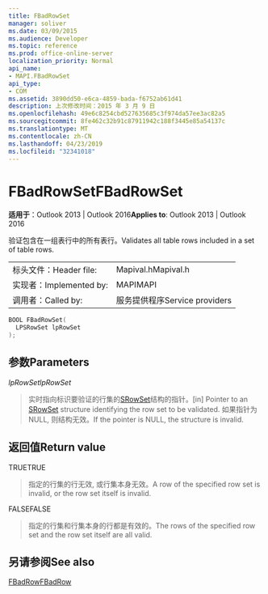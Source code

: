 ```yaml
---
title: FBadRowSet
manager: soliver
ms.date: 03/09/2015
ms.audience: Developer
ms.topic: reference
ms.prod: office-online-server
localization_priority: Normal
api_name:
- MAPI.FBadRowSet
api_type:
- COM
ms.assetid: 3890dd50-e6ca-4859-bada-f6752ab61d41
description: 上次修改时间：2015 年 3 月 9 日
ms.openlocfilehash: 49e6c8254cbd527635685c3f974da57ee3ac82a5
ms.sourcegitcommit: 8fe462c32b91c87911942c188f3445e85a54137c
ms.translationtype: MT
ms.contentlocale: zh-CN
ms.lasthandoff: 04/23/2019
ms.locfileid: "32341018"
---
```

# <a name="fbadrowset"></a><span data-ttu-id="89515-103">FBadRowSet</span><span class="sxs-lookup"><span data-stu-id="89515-103">FBadRowSet</span></span>

  
  
<span data-ttu-id="89515-104">**适用于**：Outlook 2013 | Outlook 2016</span><span class="sxs-lookup"><span data-stu-id="89515-104">**Applies to**: Outlook 2013 | Outlook 2016</span></span> 
  
<span data-ttu-id="89515-105">验证包含在一组表行中的所有表行。</span><span class="sxs-lookup"><span data-stu-id="89515-105">Validates all table rows included in a set of table rows.</span></span>
  
|||
|:-----|:-----|
|<span data-ttu-id="89515-106">标头文件：</span><span class="sxs-lookup"><span data-stu-id="89515-106">Header file:</span></span>  <br/> |<span data-ttu-id="89515-107">Mapival.h</span><span class="sxs-lookup"><span data-stu-id="89515-107">Mapival.h</span></span>  <br/> |
|<span data-ttu-id="89515-108">实现者：</span><span class="sxs-lookup"><span data-stu-id="89515-108">Implemented by:</span></span>  <br/> |<span data-ttu-id="89515-109">MAPI</span><span class="sxs-lookup"><span data-stu-id="89515-109">MAPI</span></span>  <br/> |
|<span data-ttu-id="89515-110">调用者：</span><span class="sxs-lookup"><span data-stu-id="89515-110">Called by:</span></span>  <br/> |<span data-ttu-id="89515-111">服务提供程序</span><span class="sxs-lookup"><span data-stu-id="89515-111">Service providers</span></span>  <br/> |
   
```cpp
BOOL FBadRowSet(
  LPSRowSet lpRowSet
);
```

## <a name="parameters"></a><span data-ttu-id="89515-112">参数</span><span class="sxs-lookup"><span data-stu-id="89515-112">Parameters</span></span>

 <span data-ttu-id="89515-113">_lpRowSet_</span><span class="sxs-lookup"><span data-stu-id="89515-113">_lpRowSet_</span></span>
  
> <span data-ttu-id="89515-114">实时指向标识要验证的行集的[SRowSet](srowset.md)结构的指针。</span><span class="sxs-lookup"><span data-stu-id="89515-114">[in] Pointer to an [SRowSet](srowset.md) structure identifying the row set to be validated.</span></span> <span data-ttu-id="89515-115">如果指针为 NULL, 则结构无效。</span><span class="sxs-lookup"><span data-stu-id="89515-115">If the pointer is NULL, the structure is invalid.</span></span> 
    
## <a name="return-value"></a><span data-ttu-id="89515-116">返回值</span><span class="sxs-lookup"><span data-stu-id="89515-116">Return value</span></span>

<span data-ttu-id="89515-117">TRUE</span><span class="sxs-lookup"><span data-stu-id="89515-117">TRUE</span></span> 
  
> <span data-ttu-id="89515-118">指定的行集的行无效, 或行集本身无效。</span><span class="sxs-lookup"><span data-stu-id="89515-118">A row of the specified row set is invalid, or the row set itself is invalid.</span></span> 
    
<span data-ttu-id="89515-119">FALSE</span><span class="sxs-lookup"><span data-stu-id="89515-119">FALSE</span></span> 
  
> <span data-ttu-id="89515-120">指定的行集和行集本身的行都是有效的。</span><span class="sxs-lookup"><span data-stu-id="89515-120">The rows of the specified row set and the row set itself are all valid.</span></span>
    
## <a name="see-also"></a><span data-ttu-id="89515-121">另请参阅</span><span class="sxs-lookup"><span data-stu-id="89515-121">See also</span></span>



[<span data-ttu-id="89515-122">FBadRow</span><span class="sxs-lookup"><span data-stu-id="89515-122">FBadRow</span></span>](fbadrow.md)

